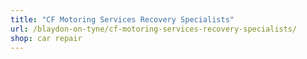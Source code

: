 ```yaml
---
title: "CF Motoring Services Recovery Specialists"
url: /blaydon-on-tyne/cf-motoring-services-recovery-specialists/
shop: car repair
---
```

